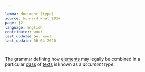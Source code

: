 ```yaml
---

lemma: document (type)
source: burnard_what_2014
page: §2
language: English
contributor: wout
last_updated_by: wout
last_update: 06-04-2020

---
```


The grammar defining how [elements](element.html) may legally be combined in a particular [class](class.html) of [texts](text.html) is known as a _document type_.
